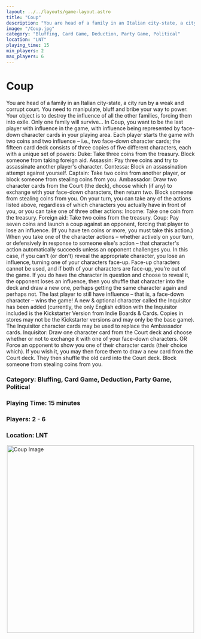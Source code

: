 ```yaml
---
layout: ../../layouts/game-layout.astro
title: "Coup"
description: "You are head of a family in an Italian city-state, a city run by a weak and corrupt court."
image: "/Coup.jpg"
category: "Bluffing, Card Game, Deduction, Party Game, Political"
location: "LNT"
playing_time: 15
min_players: 2
max_players: 6
---
```

# Coup

You are head of a family in an Italian city-state, a city run by a weak and corrupt court. You need to manipulate, bluff and bribe your way to power. Your object is to destroy the influence of all the other families, forcing them into exile. Only one family will survive...  In Coup, you want to be the last player with influence in the game, with influence being represented by face-down character cards in your playing area.  Each player starts the game with two coins and two influence &ndash; i.e., two face-down character cards; the fifteen card deck consists of three copies of five different characters, each with a unique set of powers:        Duke: Take three coins from the treasury. Block someone from taking foreign aid.      Assassin: Pay three coins and try to assassinate another player's character.      Contessa: Block an assassination attempt against yourself.      Captain: Take two coins from another player, or block someone from stealing coins from you.      Ambassador: Draw two character cards from the Court (the deck), choose which (if any) to exchange with your face-down characters, then return two. Block someone from stealing coins from you.   On your turn, you can take any of the actions listed above, regardless of which characters you actually have in front of you, or you can take one of three other actions:        Income: Take one coin from the treasury.      Foreign aid: Take two coins from the treasury.      Coup: Pay seven coins and launch a coup against an opponent, forcing that player to lose an influence. (If you have ten coins or more, you must take this action.)   When you take one of the character actions &ndash; whether actively on your turn, or defensively in response to someone else's action &ndash; that character's action automatically succeeds unless an opponent challenges you. In this case, if you can't (or don't) reveal the appropriate character, you lose an influence, turning one of your characters face-up. Face-up characters cannot be used, and if both of your characters are face-up, you're out of the game.  If you do have the character in question and choose to reveal it, the opponent loses an influence, then you shuffle that character into the deck and draw a new one, perhaps getting the same character again and perhaps not.  The last player to still have influence &ndash; that is, a face-down character &ndash; wins the game!  A new &amp; optional character called the Inquisitor has been added (currently, the only English edition with the Inquisitor included is the Kickstarter Version from Indie Boards &amp; Cards. Copies in stores may not be the Kickstarter versions and may only be the base game). The Inquisitor character cards may be used to replace the Ambassador cards.        Inquisitor: Draw one character card from the Court deck and choose whether or not to exchange it with one of your face-down characters. OR Force an opponent to show you one of their character cards (their choice which). If you wish it, you may then force them to draw a new card from the Court deck. They then shuffle the old card into the Court deck. Block someone from stealing coins from you.   

### Category: Bluffing, Card Game, Deduction, Party Game, Political

### Playing Time: 15 minutes

### Players: 2 - 6

### Location: LNT

<img src="/Coup.jpg" alt="Coup Image" width="500" style="display: block; margin: 0 auto">

    